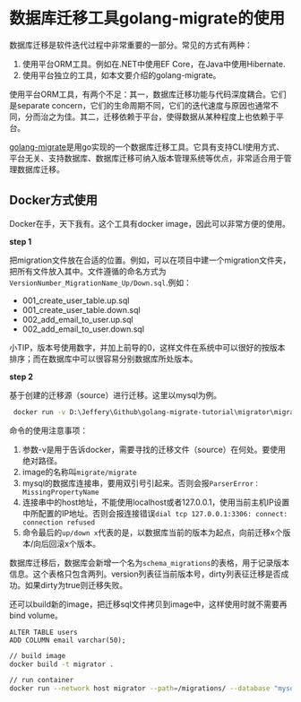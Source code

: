 # 数据库迁移工具golang-migrate的使用

数据库迁移是软件迭代过程中非常重要的一部分。常见的方式有两种：
1. 使用平台ORM工具。例如在.NET中使用EF Core，在Java中使用Hibernate.
2. 使用平台独立的工具，如本文要介绍的golang-migrate。

使用平台ORM工具，有两个不足：其一，数据库迁移功能与代码深度耦合。它们是separate concern，它们的生命周期不同，它们的迭代速度与原因也通常不同，分而治之为佳。其二，迁移依赖于平台，使得数据从某种程度上也依赖于平台。

[golang-migrate](https://github.com/golang-migrate/migrate)是用go实现的一个数据库迁移工具。它具有支持CLI使用方式、平台无关、支持数据库、数据库迁移可纳入版本管理系统等优点，非常适合用于管理数据库迁移。

## Docker方式使用

Docker在手，天下我有。这个工具有docker image，因此可以非常方便的使用。

**step 1**

把migration文件放在合适的位置。例如，可以在项目中建一个migration文件夹，把所有文件放入其中。文件遵循的命名方式为`VersionNumber_MigrationName_Up/Down.sql`.例如：

* 001_create_user_table.up.sql
* 001_create_user_table.down.sql
* 002_add_email_to_user.up.sql
* 002_add_email_to_user.down.sql

小TIP，版本号使用数字，并加上前导的0，这样文件在系统中可以很好的按版本排序；而在数据库中可以很容易分别数据库所处版本。

**step 2**

基于创建的迁移源（source）进行迁移。这里以mysql为例。

```bash
 docker run -v D:\Jeffery\Github\golang-migrate-tutorial\migrator\migrations:/migrations --network host migrate/migrate --path=/migrations/ --database "mysql://zuru:123456@tcp(192.168.56.1:3306)/testdb" up 1
```

命令的使用注意事项：
1. 参数-v是用于告诉docker，需要寻找的迁移文件（source）在何处。要使用绝对路径。
2. image的名称叫`migrate/migrate`
3. mysql的数据库连接串，要用双引号引起来。否则会报`ParserError：MissingPropertyName`
4. 连接串中的host地址，不能使用localhost或者127.0.0.1，使用当前主机IP设置中所配置的IP地址。否则会报连接错误`dial tcp 127.0.0.1:3306: connect: connection refused`
5. 命令最后的`up/down x`代表的是，以数据库当前的版本为起点，向前迁移x个版本/向后回滚x个版本。

数据库迁移后，数据库会新增一个名为`schema_migrations`的表格，用于记录版本信息。这个表格只包含两列。version列表征当前版本号，dirty列表征迁移是否成功。如果dirty为true则迁移失败。

还可以build新的image，把迁移sql文件拷贝到image中，这样使用时就不需要再bind volume。

```docker
ALTER TABLE users
ADD COLUMN email varchar(50);
```

```bash
// build image
docker build -t migrator .

// run container
docker run --network host migrator --path=/migrations/ --database "mysql://zuru:123456@tcp(192.168.56.1:3306)/testdb" up 1
```